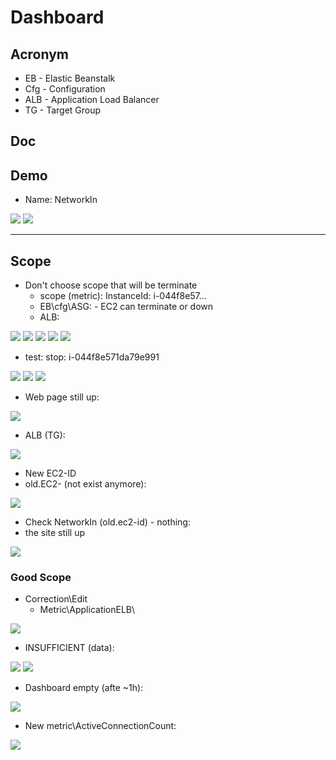 # Dashboard

## Acronym
* EB - Elastic Beanstalk
* Cfg - Configuration
* ALB - Application Load Balancer
* TG - Target Group

## Doc

## Demo
* Name: NetworkIn

[<img src="https://i.imgur.com/RqmIPHU.png">](https://i.imgur.com/RqmIPHU.png)
[<img src="https://i.imgur.com/YEuLrUQ.png">](https://i.imgur.com/YEuLrUQ.png)


---

## Scope
* Don't choose scope that will be terminate
    * scope (metric): InstanceId: i-044f8e57...
    * EB\cfg\ASG: - EC2 can terminate or down
    * ALB: 
    
    
    
[<img src="https://i.imgur.com/rzxBig4.png">](https://i.imgur.com/rzxBig4.png)
[<img src="https://i.imgur.com/S1QWivi.png">](https://i.imgur.com/S1QWivi.png)
[<img src="https://i.imgur.com/tjC7mxr.png">](https://i.imgur.com/tjC7mxr.png)
[<img src="https://i.imgur.com/9o7c2A4.png">](https://i.imgur.com/9o7c2A4.png)
[<img src="https://i.imgur.com/3FPIWL9.png">](https://i.imgur.com/3FPIWL9.png)

* test: stop: i-044f8e571da79e991

[<img src="https://i.imgur.com/HcEPdz0.png">](https://i.imgur.com/HcEPdz0.png)
[<img src="https://i.imgur.com/cWEL69j.png">](https://i.imgur.com/cWEL69j.png)
[<img src="https://i.imgur.com/uFPpJOR.png">](https://i.imgur.com/uFPpJOR.png)

* Web page still up:

[<img src="https://i.imgur.com/eBcbB4K.png">](https://i.imgur.com/eBcbB4K.png)

* ALB (TG):

[<img src="https://i.imgur.com/unl5ixV.png">](https://i.imgur.com/unl5ixV.png)

* New EC2-ID
* old.EC2- (not exist anymore):

[<img src="https://i.imgur.com/AeqeX3u.png">](https://i.imgur.com/AeqeX3u.png)

* Check NetworkIn (old.ec2-id) - nothing:
* the site still up

[<img src="https://i.imgur.com/I7AlQPi.png">](https://i.imgur.com/I7AlQPi.png)

### Good Scope
* Correction\Edit
    * Metric\ApplicationELB\
    
[<img src="https://i.imgur.com/EPenL9A.png">](https://i.imgur.com/EPenL9A.png)

* INSUFFICIENT (data):

[<img src="https://i.imgur.com/tflQ0wv.png">](https://i.imgur.com/tflQ0wv.png)
[<img src="https://i.imgur.com/38coMGs.png">](https://i.imgur.com/38coMGs.png)

* Dashboard empty (afte ~1h):

[<img src="https://i.imgur.com/V4zYwgV.png">](https://i.imgur.com/V4zYwgV.png)

* New metric\ActiveConnectionCount:

[<img src="https://i.imgur.com/c3S8G9K.png">](https://i.imgur.com/c3S8G9K.png)
